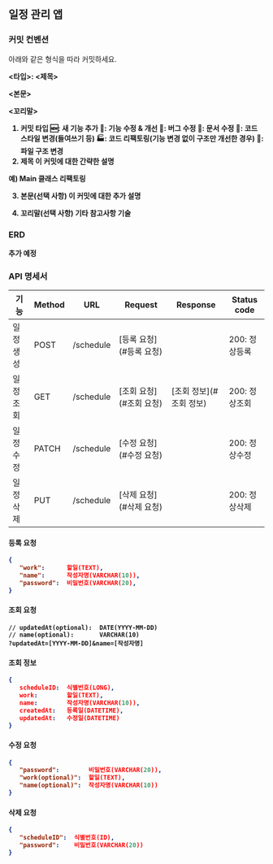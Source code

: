 ## 일정 관리 앱 

### 커밋 컨벤션
아래와 같은 형식을 따라 커밋하세요.

<b><타입>: <제목>

<본문>

<꼬리말><b>
1. 커밋 타입
   🆕: 새 기능 추가
   🔧: 기능 수정 & 개선
   🐛: 버그 수정
   📝: 문서 수정
   🎨: 코드 스타일 변경(들여쓰기 등)
   🏭: 코드 리팩토링(기능 변경 없이 구조만 개선한 경우)
   📁: 파일 구조 변경
2. 제목
   이 커밋에 대한 간략한 설명

예) Main 클래스 리팩토링

3. 본문(선택 사항)
   이 커밋에 대한 추가 설명

4. 꼬리말(선택 사항)
   기타 참고사항 기술


### ERD
추가 예정

### API 명세서
| 기능     | Method | URL       | Request             | Response | Status code |
|--------|--------|-----------|---------------------|-------|-------------|
| 일정 생성  | POST   | /schedule | [등록 요청](#등록 요청)     |       | 200: 정상등록   |
| 일정 조회  | GET    | /schedule | [조회 요청](#조회 요청)     | [조회 정보](#조회 정보) | 200: 정상조회   |
| 일정 수정  | PATCH  | /schedule | [수정 요청](#수정 요청)     |       | 200: 정상수정|
| 일정 삭제 | PUT    | /schedule | [삭제 요청](#삭제 요청)     |       | 200: 정상삭제 |                                                    

#### 등록 요청
```json 
{
   "work":      할일(TEXT),
   "name":      작성자명(VARCHAR(10)),
   "password":  비밀번호(VARCHAR(20),
}
```


#### 조회 요청
```http request
// updatedAt(optional):  DATE(YYYY-MM-DD)
// name(optional):       VARCHAR(10)
?updatedAt=[YYYY-MM-DD]&name=[작성자명]
```


#### 조회 정보
```json
{ 
   scheduleID:  식별번호(LONG), 
   work:        할일(TEXT), 
   name:        작성자명(VARCHAR(10)), 
   createdAt:   등록일(DATETIME), 
   updatedAt:   수정일(DATETIME)
}
```


#### 수정 요청
```json
{ 
   "password":        비밀번호(VARCHAR(20)), 
   "work(optional)":  할일(TEXT), 
   "name(optional)":  작성자명(VARCHAR(10))
}
```

#### 삭제 요청
```json
{
   "scheduleID":  식별번호(ID), 
   "password":    비밀번호(VARCHAR(20))
}
```